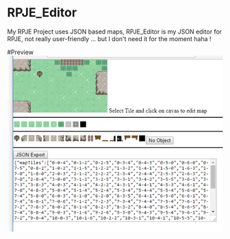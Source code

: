 # RPJE_Editor
My RPJE Project uses JSON based maps, RPJE_Editor is my JSON editor for RPJE, not really user-friendly ... but I don't need it for the moment haha !

#Preview  
![img_preview](https://github.com/thomassifferlen/RPJE_Editor/blob/master/Preview.PNG)  
